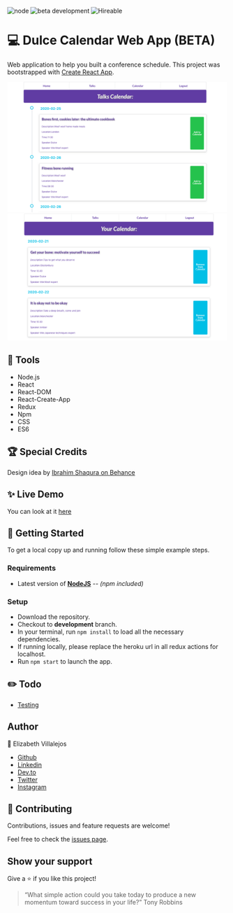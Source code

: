 ![node](https://img.shields.io/node/v/webpack?style=flat-square)
![beta development](https://img.shields.io/badge/beta-development-green?style=flat-square)
![Hireable](https://cdn.rawgit.com/hiendv/hireable/master/styles/default/yes.svg)

# 💻 Dulce Calendar Web App (BETA)

Web application to help you built a conference schedule. This project was bootstrapped with [Create React App](https://github.com/facebook/create-react-app).

![alt text](docs/general.png)
![alt text](docs/mycalendar.png)

## 🔨 Tools
- Node.js
- React
- React-DOM
- React-Create-App
- Redux
- Npm
- CSS
- ES6

## :trophy: Special Credits

Design idea by [Ibrahim Shaqura on Behance](https://www.behance.net/gallery/71179603/HCIE-App-UIUX-Design)

## ✨ Live Demo

You can look at it [here](https://intense-garden-00658.herokuapp.com/)

## 🚀 Getting Started

To get a local copy up and running follow these simple example steps.

### Requirements

- Latest version of **[NodeJS](https://nodejs.org/en/)** _-- (npm included)_

### Setup

- Download the repository.
- Checkout to **development** branch.
- In your terminal, run `npm install` to load all the necessary dependencies.
- If running locally, please replace the heroku url in all redux actions for localhost.
- Run `npm start` to launch the app.

## :pencil2: Todo
- [Testing](https://github.com/misselliev/dulce-calendar-redux/issues/6)

## Author

👤 Elizabeth Villalejos

- [Github](https://github.com/misselliev)
- [Linkedin](https://linkedin.com/ellievillalejos)
- [Dev.to](https://dev.to/misselliev)
- [Twitter](https://twitter.com/miss_elliev/)
- [Instagram](https://www.instagram.com/miss_elliev/)


## 🤝 Contributing

Contributions, issues and feature requests are welcome!

Feel free to check the [issues page](issues/).

## Show your support

Give a ⭐️ if you like this project!

> “What simple action could you take today to produce a new momentum toward success in your life?” Tony Robbins

